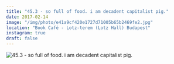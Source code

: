 ```yaml
---
title: "45.3 - so full of food. i am decadent capitalist pig."
date: 2017-02-14
image: "/img/photo/e41a9cf420e1727d71005b65b2469fe2.jpg"
location: "Book Café - Lotz-terem (Lotz Hall) Budapest"
instagram: true
draft: false
---
```


![45.3 - so full of food. i am decadent capitalist pig.](/img/photo/e41a9cf420e1727d71005b65b2469fe2.jpg)
